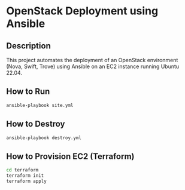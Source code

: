# OpenStack Deployment using Ansible

## Description
This project automates the deployment of an OpenStack environment (Nova, Swift, Trove) using Ansible on an EC2 instance running Ubuntu 22.04.

## How to Run
```bash
ansible-playbook site.yml
```

## How to Destroy
```bash
ansible-playbook destroy.yml
```

## How to Provision EC2 (Terraform)
```bash
cd terraform
terraform init
terraform apply
```
